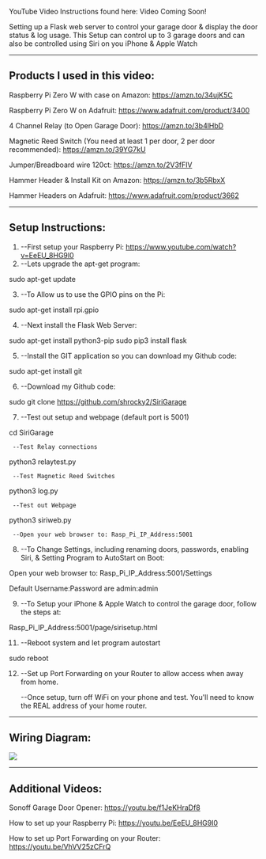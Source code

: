 YouTube Video Instructions found here: Video Coming Soon!

Setting up a Flask web server to control your garage door & display the door status & log usage. This Setup can control up to 3 garage doors and can also be controlled using Siri on you iPhone & Apple Watch

--------------------------------------------------------------------
Products I used in this video:
--------------------------------------------------------------------

Raspberry Pi Zero W with case on Amazon: https://amzn.to/34ujK5C

Raspberry Pi Zero W on Adafruit: https://www.adafruit.com/product/3400

4 Channel Relay (to Open Garage Door): https://amzn.to/3b4lHbD

Magnetic Reed Switch (You need at least 1 per door, 2 per door recommended): https://amzn.to/39YG7kU

Jumper/Breadboard wire 120ct: https://amzn.to/2V3fFlV

Hammer Header & Install Kit on Amazon: https://amzn.to/3b5RbxX

Hammer Headers on Adafruit: https://www.adafruit.com/product/3662

--------------------------------------------------------------------
Setup Instructions:
--------------------------------------------------------------------

1.  --First setup your Raspberry Pi: https://www.youtube.com/watch?v=EeEU_8HG9l0 
2.  --Lets upgrade the apt-get program:

sudo apt-get update

3.  --To Allow us to use the GPIO pins on the Pi:

sudo apt-get install rpi.gpio

4.  --Next install the Flask Web Server: 

sudo apt-get install python3-pip
sudo pip3 install flask

5.  --Install the GIT application so you can download my Github code: 

sudo apt-get install git 

6.  --Download my Github code: 

sudo git clone https://github.com/shrocky2/SiriGarage
 
7.  --Test out setup and webpage (default port is 5001)

cd SiriGarage

     --Test Relay connections
     
python3 relaytest.py

     --Test Magnetic Reed Switches
     
python3 log.py

     --Test out Webpage
     
python3 siriweb.py

     --Open your web browser to: Rasp_Pi_IP_Address:5001

 8.  --To Change Settings, including renaming doors, passwords, enabling Siri, & Setting Program to AutoStart on Boot:
 
Open your web browser to: Rasp_Pi_IP_Address:5001/Settings

Default Username:Password are admin:admin

9.  --To Setup your iPhone & Apple Watch to control the garage door, follow the steps at:

Rasp_Pi_IP_Address:5001/page/sirisetup.html

11.  --Reboot system and let program autostart

sudo reboot

12.  --Set up Port Forwarding on your Router to allow access when away from home.

     --Once setup, turn off WiFi on your phone and test. You'll need to know the REAL address of your home router.

--------------------------------------------------------------------
Wiring Diagram:
--------------------------------------------------------------------

<img src="https://github.com/shrocky2/SiriGarage/blob/main/Mulit%20Door%20Wiring%20Diagram.jpg">

--------------------------------------------------------------------
Additional Videos:
--------------------------------------------------------------------
Sonoff Garage Door Opener: https://youtu.be/f1JeKHraDf8

How to set up your Raspberry Pi: https://youtu.be/EeEU_8HG9l0

How to set up Port Forwarding on your Router: https://youtu.be/VhVV25zCFrQ

